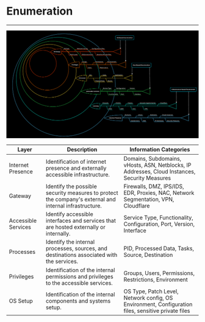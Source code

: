 # Enumeration
---
![Enumerate](/Images/enum-method3.png "Enumerate all the things")

| Layer | Description | Information Categories|
| ---------- |---------------------------|--------------------------------------------|
| Internet Presence | Identification of internet presence and externally accessible infrastructure.| Domains, Subdomains, vHosts, ASN, Netblocks, IP Addresses, Cloud Instances, Security Measures |
| Gateway | Identify the possible security measures to protect the company's external and internal infrastructure. | Firewalls, DMZ, IPS/IDS, EDR, Proxies, NAC, Network Segmentation, VPN, Cloudflare |
| Accessible Services | Identify accessible interfaces and services that are hosted externally or internally. | Service Type, Functionality, Configuration, Port, Version, Interface |
| Processes | Identify the internal processes, sources, and destinations associated with the services. | PID, Processed Data, Tasks, Source, Destination |
| Privileges | Identification of the internal permissions and privileges to the accessible services. | Groups, Users, Permissions, Restrictions, Environment |
| OS Setup | Identification of the internal components and systems setup. | OS Type, Patch Level, Network config, OS Environment, Configuration files, sensitive private files |